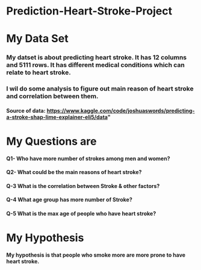 # Prediction-Heart-Stroke-Project
# My Data Set
### My datset is about predicting heart stroke. It has 12 columns and 5111 rows. It has different medical conditions which can relate to heart stroke.
### I wil do some analysis to figure out main reason of heart stroke and correlation between them.
#### Source of data: https://www.kaggle.com/code/joshuaswords/predicting-a-stroke-shap-lime-explainer-eli5/data"
# My Questions are
#### Q1- Who have more number of strokes among men and women?
#### Q2- What could be the main reasons of heart stroke?
#### Q-3 What is the correlation between Stroke & other factors?
#### Q-4 What age group has more number of Stroke?
#### Q-5 What is the max age of people who have heart stroke?
# My Hypothesis
#### My hypothesis is that people who smoke more are more prone to have heart stroke.
